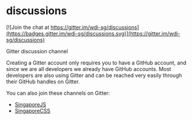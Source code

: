 # discussions

[![Join the chat at https://gitter.im/wdi-sg/discussions](https://badges.gitter.im/wdi-sg/discussions.svg)](https://gitter.im/wdi-sg/discussions)

Gitter discussion channel

Creating a Gitter account only requires you to have a GitHub account, and since we are all developers we already have GitHub accounts. Most developers are also using Gitter and can be reached very easily through their GitHub handles on Gitter. 

You can also join these channels on Gitter:

- [SingaporeJS](https://gitter.im/SingaporeJS/discussions)
- [SingaporeCSS](https://gitter.im/SingaporeCSS/discussions)
